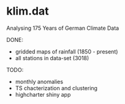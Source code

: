 # klim.dat
Analysing 175 Years of German Climate Data

DONE: 
- gridded maps of rainfall (1850 - present)
- all stations in data-set (3018)


TODO: 
- monthly anomalies
- TS chacterization and clustering
- highcharter shiny app 


